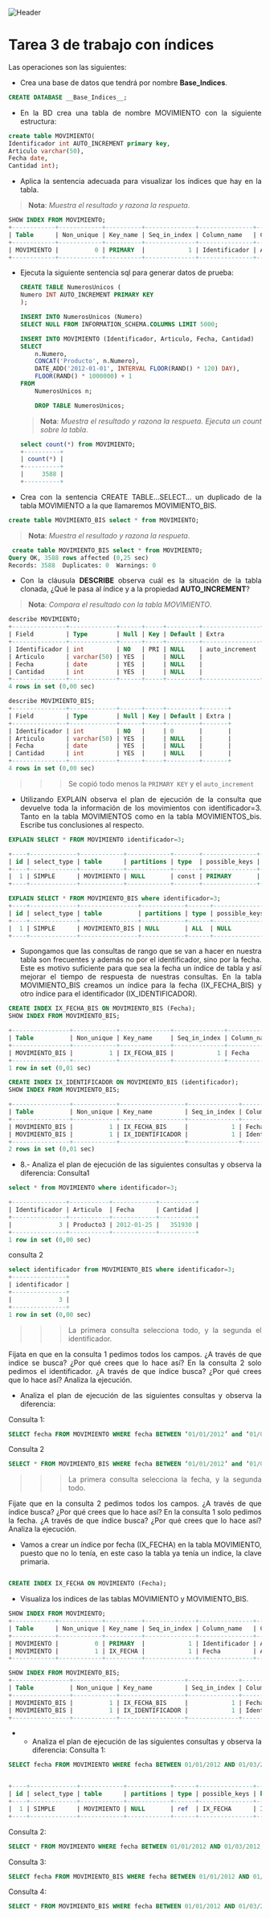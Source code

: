 <div align="justify">

![Header](https://hoplasoftware.com/wp-content/uploads/2021/07/1024px-MySQL.ff87215b43fd7292af172e2a5d9b844217262571.png)

# Tarea 3 de trabajo con índices

Las operaciones son las siguientes:

- Crea una base de datos que tendrá por nombre __Base_Indices__.

```sql
CREATE DATABASE __Base_Indices__;
```

- En la BD crea una tabla de nombre MOVIMIENTO con la siguiente estructura:

```sql
create table MOVIMIENTO(
Identificador int AUTO_INCREMENT primary key,
Articulo varchar(50),
Fecha date,   
Cantidad int);
```
- Aplica la sentencia adecuada para visualizar los índices que hay en la tabla.
>__Nota__: _Muestra el resultado y razona la respueta_.

```sql
SHOW INDEX FROM MOVIMIENTO;
+------------+------------+----------+--------------+---------------+-----------+-------------+----------+--------+------+------------+---------+---------------+---------+------------+
| Table      | Non_unique | Key_name | Seq_in_index | Column_name   | Collation | Cardinality | Sub_part | Packed | Null | Index_type | Comment | Index_comment | Visible | Expression |
+------------+------------+----------+--------------+---------------+-----------+-------------+----------+--------+------+------------+---------+---------------+---------+------------+
| MOVIMIENTO |          0 | PRIMARY  |            1 | Identificador | A         |           0 |     NULL |   NULL |      | BTREE      |         |               | YES     | NULL       |
+------------+------------+----------+--------------+---------------+-----------+-------------+----------+--------+------+------------+---------+---------------+---------+------------+
```
- Ejecuta la siguiente sentencia sql para generar datos de prueba:

    ```sql
    CREATE TABLE NumerosUnicos (
    Numero INT AUTO_INCREMENT PRIMARY KEY
    );

    INSERT INTO NumerosUnicos (Numero)
    SELECT NULL FROM INFORMATION_SCHEMA.COLUMNS LIMIT 5000;

    INSERT INTO MOVIMIENTO (Identificador, Articulo, Fecha, Cantidad)
    SELECT 
        n.Numero,
        CONCAT('Producto', n.Numero),
        DATE_ADD('2012-01-01', INTERVAL FLOOR(RAND() * 120) DAY),
        FLOOR(RAND() * 1000000) + 1
    FROM 
        NumerosUnicos n;

        DROP TABLE NumerosUnicos;
    ```
    >__Nota__: _Muestra el resultado y razona la respueta. Ejecuta un count sobre la tabla_.

    ```sql
    select count(*) from MOVIMIENTO;
    +----------+
    | count(*) |
    +----------+
    |     3588 |
    +----------+
    ```
- Crea con la sentencia CREATE TABLE…SELECT… un duplicado de la tabla MOVIMIENTO a
la que llamaremos MOVIMIENTO_BIS.

```sql
create table MOVIMIENTO_BIS select * from MOVIMIENTO;
```
>__Nota__: _Muestra el resultado y razona la respueta_.

``` sql
 create table MOVIMIENTO_BIS select * from MOVIMIENTO;
Query OK, 3588 rows affected (0,25 sec)
Records: 3588  Duplicates: 0  Warnings: 0
```

- Con la cláusula __DESCRIBE__ observa cuál es la situación de la tabla clonada, ¿Qué le pasa al
índice y a la propiedad __AUTO_INCREMENT__?

>__Nota__: _Compara el resultado con la tabla MOVIMIENTO_.

```sql
describe MOVIMIENTO;
+---------------+-------------+------+-----+---------+----------------+
| Field         | Type        | Null | Key | Default | Extra          |
+---------------+-------------+------+-----+---------+----------------+
| Identificador | int         | NO   | PRI | NULL    | auto_increment |
| Articulo      | varchar(50) | YES  |     | NULL    |                |
| Fecha         | date        | YES  |     | NULL    |                |
| Cantidad      | int         | YES  |     | NULL    |                |
+---------------+-------------+------+-----+---------+----------------+
4 rows in set (0,00 sec)

describe MOVIMIENTO_BIS;
+---------------+-------------+------+-----+---------+-------+
| Field         | Type        | Null | Key | Default | Extra |
+---------------+-------------+------+-----+---------+-------+
| Identificador | int         | NO   |     | 0       |       |
| Articulo      | varchar(50) | YES  |     | NULL    |       |
| Fecha         | date        | YES  |     | NULL    |       |
| Cantidad      | int         | YES  |     | NULL    |       |
+---------------+-------------+------+-----+---------+-------+
4 rows in set (0,00 sec)
```
>>> Se copió todo menos la ```PRIMARY KEY``` y el ```auto_increment```

- Utilizando EXPLAIN observa el plan de ejecución de la consulta que devuelve toda la información de los movimientos con identificador=3. Tanto en la tabla MOVIMIENTOS como en la tabla MOVIMIENTOS_bis. Escribe tus conclusiones al respecto.

```sql
EXPLAIN SELECT * FROM MOVIMIENTO identificador=3;

+----+-------------+------------+------------+-------+---------------+---------+---------+-------+------+----------+-------+
| id | select_type | table      | partitions | type  | possible_keys | key     | key_len | ref   | rows | filtered | Extra |
+----+-------------+------------+------------+-------+---------------+---------+---------+-------+------+----------+-------+
|  1 | SIMPLE      | MOVIMIENTO | NULL       | const | PRIMARY       | PRIMARY | 4       | const |    1 |   100.00 | NULL  |
+----+-------------+------------+------------+-------+---------------+---------+---------+-------+------+----------+-------+

EXPLAIN SELECT * FROM MOVIMIENTO_BIS where identificador=3;
+----+-------------+----------------+------------+------+---------------+------+---------+------+------+----------+-------------+
| id | select_type | table          | partitions | type | possible_keys | key  | key_len | ref  | rows | filtered | Extra       |
+----+-------------+----------------+------------+------+---------------+------+---------+------+------+----------+-------------+
|  1 | SIMPLE      | MOVIMIENTO_BIS | NULL       | ALL  | NULL          | NULL | NULL    | NULL | 3588 |    10.00 | Using where |
+----+-------------+----------------+------------+------+---------------+------+---------+------+------+----------+-------------+
```
- Supongamos que las consultas de rango que se van a hacer en nuestra tabla son frecuentes y además no por el identificador, sino por la fecha. Este es motivo suficiente para que sea la fecha un índice de tabla y así mejorar el tiempo de respuesta de nuestras consultas.
En la tabla MOVIMIENTO_BIS creamos un índice para la fecha (IX_FECHA_BIS) y otro índice para el identificador (IX_IDENTIFICADOR).

```sql
CREATE INDEX IX_FECHA_BIS ON MOVIMIENTO_BIS (Fecha); 
SHOW INDEX FROM MOVIMIENTO_BIS;

+----------------+------------+--------------+--------------+-------------+-----------+-------------+----------+--------+------+------------+---------+---------------+---------+------------+
| Table          | Non_unique | Key_name     | Seq_in_index | Column_name | Collation | Cardinality | Sub_part | Packed | Null | Index_type | Comment | Index_comment | Visible | Expression |
+----------------+------------+--------------+--------------+-------------+-----------+-------------+----------+--------+------+------------+---------+---------------+---------+------------+
| MOVIMIENTO_BIS |          1 | IX_FECHA_BIS |            1 | Fecha       | A         |         120 |     NULL |   NULL | YES  | BTREE      |         |               | YES     | NULL       |
+----------------+------------+--------------+--------------+-------------+-----------+-------------+----------+--------+------+------------+---------+---------------+---------+------------+
1 row in set (0,01 sec)

CREATE INDEX IX_IDENTIFICADOR ON MOVIMIENTO_BIS (identificador); 
SHOW INDEX FROM MOVIMIENTO_BIS;

+----------------+------------+------------------+--------------+---------------+-----------+-------------+----------+--------+------+------------+---------+---------------+---------+------------+
| Table          | Non_unique | Key_name         | Seq_in_index | Column_name   | Collation | Cardinality | Sub_part | Packed | Null | Index_type | Comment | Index_comment | Visible | Expression |
+----------------+------------+------------------+--------------+---------------+-----------+-------------+----------+--------+------+------------+---------+---------------+---------+------------+
| MOVIMIENTO_BIS |          1 | IX_FECHA_BIS     |            1 | Fecha         | A         |         120 |     NULL |   NULL | YES  | BTREE      |         |               | YES     | NULL       |
| MOVIMIENTO_BIS |          1 | IX_IDENTIFICADOR |            1 | Identificador | A         |        3588 |     NULL |   NULL |      | BTREE      |         |               | YES     | NULL       |
+----------------+------------+------------------+--------------+---------------+-----------+-------------+----------+--------+------+------------+---------+---------------+---------+------------+
2 rows in set (0,01 sec)
```

- 8.- Analiza el plan de ejecución de las siguientes consultas y observa la diferencia:
Consulta1

```sql
select * from MOVIMIENTO where identificador=3;

+---------------+-----------+------------+----------+
| Identificador | Articulo  | Fecha      | Cantidad |
+---------------+-----------+------------+----------+
|             3 | Producto3 | 2012-01-25 |   351930 |
+---------------+-----------+------------+----------+
1 row in set (0,00 sec)

```

consulta 2

```sql
select identificador from MOVIMIENTO_BIS where identificador=3;
+---------------+
| identificador |
+---------------+
|             3 |
+---------------+
1 row in set (0,00 sec)
```
>>>  La primera consulta selecciona todo, y la segunda el identificador.



Fíjata en que en la consulta 1 pedimos todos los campos. ¿A través de que indice se busca? ¿Por qué crees que lo hace así?
En la consulta 2 solo pedimos el identificador. ¿A través de que índice busca? ¿Por qué crees que lo hace así? Analiza la ejecución.

- Analiza el plan de ejecución de las siguientes consultas y observa la diferencia:

Consulta 1:

```sql
SELECT fecha FROM MOVIMIENTO WHERE fecha BETWEEN ‘01/01/2012’ and ‘01/03/2012’;
```

Consulta 2

```sql
SELECT * FROM MOVIMIENTO_BIS WHERE fecha BETWEEN ‘01/01/2012’ and ‘01/03/2012’;
```

>>>  La primera consulta selecciona la fecha, y la segunda todo.

Fijate que en la consulta 2 pedimos todos los campos. ¿A través de que índice busca? ¿Por qué crees que lo hace así?
En la consulta 1 solo pedimos la fecha. ¿A través de que índice busca? ¿Por qué crees que lo hace así? Analiza la ejecución.

- Vamos a crear un índice por fecha (IX_FECHA) en la tabla MOVIMIENTO, puesto que no lo tenía, en este caso la tabla ya tenía un indice, la clave primaria.


```sql

CREATE INDEX IX_FECHA ON MOVIMIENTO (Fecha); 
```
- Visualiza los indices de las tablas MOVIMIENTO y MOVIMIENTO_BIS.

```sql
SHOW INDEX FROM MOVIMIENTO;
+------------+------------+----------+--------------+---------------+-----------+-------------+----------+--------+------+------------+---------+---------------+---------+------------+
| Table      | Non_unique | Key_name | Seq_in_index | Column_name   | Collation | Cardinality | Sub_part | Packed | Null | Index_type | Comment | Index_comment | Visible | Expression |
+------------+------------+----------+--------------+---------------+-----------+-------------+----------+--------+------+------------+---------+---------------+---------+------------+
| MOVIMIENTO |          0 | PRIMARY  |            1 | Identificador | A         |           0 |     NULL |   NULL |      | BTREE      |         |               | YES     | NULL       |
| MOVIMIENTO |          1 | IX_FECHA |            1 | Fecha         | A         |         120 |     NULL |   NULL | YES  | BTREE      |         |               | YES     | NULL       |
+------------+------------+----------+--------------+---------------+-----------+-------------+----------+--------+------+------------+---------+---------------+---------+------------+

SHOW INDEX FROM MOVIMIENTO_BIS;
+----------------+------------+------------------+--------------+---------------+-----------+-------------+----------+--------+------+------------+---------+---------------+---------+------------+
| Table          | Non_unique | Key_name         | Seq_in_index | Column_name   | Collation | Cardinality | Sub_part | Packed | Null | Index_type | Comment | Index_comment | Visible | Expression |
+----------------+------------+------------------+--------------+---------------+-----------+-------------+----------+--------+------+------------+---------+---------------+---------+------------+
| MOVIMIENTO_BIS |          1 | IX_FECHA_BIS     |            1 | Fecha         | A         |         120 |     NULL |   NULL | YES  | BTREE      |         |               | YES     | NULL       |
| MOVIMIENTO_BIS |          1 | IX_IDENTIFICADOR |            1 | Identificador | A         |        3588 |     NULL |   NULL |      | BTREE      |         |               | YES     | NULL       |
+----------------+------------+------------------+--------------+---------------+-----------+-------------+----------+--------+------+------------+---------+---------------+---------+------------+


```
- - Analiza el plan de ejecución de las siguientes consultas y observa la diferencia:
Consulta 1:


```sql
SELECT fecha FROM MOVIMIENTO WHERE fecha BETWEEN 01/01/2012 AND 01/03/2012;


+----+-------------+------------+------------+------+---------------+----------+---------+-------+------+----------+-------------+
| id | select_type | table      | partitions | type | possible_keys | key      | key_len | ref   | rows | filtered | Extra       |
+----+-------------+------------+------------+------+---------------+----------+---------+-------+------+----------+-------------+
|  1 | SIMPLE      | MOVIMIENTO | NULL       | ref  | IX_FECHA      | IX_FECHA | 4       | const |    1 |   100.00 | Using index |
+----+-------------+------------+------------+------+---------------+----------+---------+-------+------+----------+-------------+

```

Consulta 2:

```sql
SELECT * FROM MOVIMIENTO WHERE fecha BETWEEN 01/01/2012 AND 01/03/2012;
```

Consulta 3:

```sql
SELECT fecha FROM MOVIMIENTO_BIS WHERE fecha BETWEEN 01/01/2012 AND 01/03/2012;
```

Consulta 4:

```sql
SELECT * FROM MOVIMIENTO_BIS WHERE fecha BETWEEN 01/01/2012 AND 01/03/2012;
```


</div>
